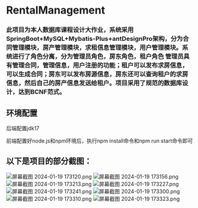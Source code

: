 # RentalManagement

<h3>此项目为本人数据库课程设计大作业，系统采用SpringBoot+MySQL+Mybatis-Plus+antDesignPro架构，分为合同管理模块，房产管理模块，求租信息管理模块，用户管理模块。系统进行了角色分离，分为管理员角色，房东角色，租户角色
    管理员具有管理合同，管理信息，用户注册的功能；租户可以发布求房信息，可以生成合同；房东可以发布房源信息，房东还可以查询租户的求房信息，然后自己的房产信息发送给租户。项目采用了规范的数据库设计，达到BCNF范式。
</h3>
<h2>环境配置</h2>
<p>后端配置jdk17</p>
<p>前端配置好node.js和npm环境后，执行npm install命令和npm run start命令即可<p>
<h2>
  以下是项目的部分截图：
</h2>

![屏幕截图 2024-01-19 173120.png](https://www.freeimg.cn/bT7rSi.png)
![屏幕截图 2024-01-19 173156.png](https://www.freeimg.cn/aG2jl0.png)
![屏幕截图 2024-01-19 173213.png](https://www.freeimg.cn/kyN4jJ.png)
![屏幕截图 2024-01-19 173227.png](https://www.freeimg.cn/vLXtra.png)
![屏幕截图 2024-01-19 173241.png](https://www.freeimg.cn/V1sDyK.png)
![屏幕截图 2024-01-19 173300.png](https://www.freeimg.cn/blukNC.png)
![屏幕截图 2024-01-19 173310.png](https://www.freeimg.cn/mcmlYZ.png)
![屏幕截图 2024-01-19 173323.png](https://www.freeimg.cn/wpgp2i.png)
